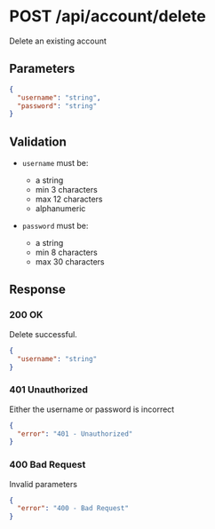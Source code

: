 # POST /api/account/delete

Delete an existing account

## Parameters

```json
{
  "username": "string",
  "password": "string"
}
```

## Validation

- `username` must be:

  - a string
  - min 3 characters
  - max 12 characters
  - alphanumeric

- `password` must be:

  - a string
  - min 8 characters
  - max 30 characters

## Response

### 200 OK

Delete successful.

```json
{
  "username": "string"
}
```

### 401 Unauthorized

Either the username or password is incorrect

```json
{
  "error": "401 - Unauthorized"
}
```

### 400 Bad Request

Invalid parameters

```json
{
  "error": "400 - Bad Request"
}
```
